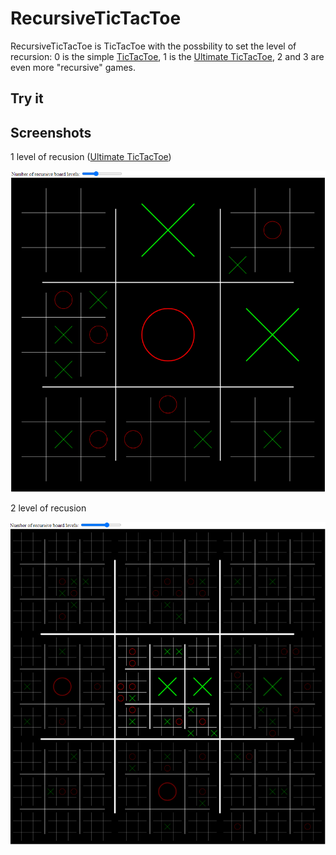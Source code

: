 # RecursiveTicTacToe

RecursiveTicTacToe is TicTacToe with the possbility to set the level of recursion: 0 is the simple [TicTacToe](https://en.wikipedia.org/wiki/Tic-tac-toe), 1 is the [Ultimate TicTacToe](https://en.wikipedia.org/wiki/Ultimate_tic-tac-toe), 2 and 3 are even more "recursive" games.

## Try it



## Screenshots

1 level of recusion ([Ultimate TicTacToe](https://en.wikipedia.org/wiki/Ultimate_tic-tac-toe))

![](https://github.com/adebiasi/RecursiveTicTacToe/blob/main/screenshots/1_recursion.png)


2 level of recusion

![](https://github.com/adebiasi/RecursiveTicTacToe/blob/main/screenshots/2_recursion.png)
